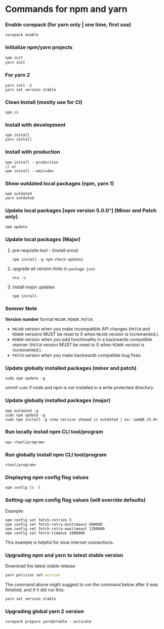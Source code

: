 # **Commands for npm and yarn**

### **Enable corepack (for yarn only | one time, first use)**
```shell
corepack enable
```

### **Initialize npm/yarn projects**
```cmd
npm init
yarn init
```

### **For yarn 2**
```shell
yarn init -2
yarn set version stable
```

### Clean Install (mostly use for CI)
```
npm ci
```

### Install with development
```
npm install
yarn install
```

### Install with production
```
npm install --production
// or
npm install --omit=dev
```

### Show outdated local packages (npm, yarn 1)
```
npm outdated
yarn outdated
```

### Update local packages [npm version 5.0.0^] (Minor and Patch only)
```
npm update
```

### Update local packages (Major)

1. pre-requisite tool - (install once)
    ```
    npm install -g npm-check-updates
    ```

2. upgrade all version hints in ```package.json```
    ```
    ncu -u
    ```

3. install major updates
    ```
    npm install
    ```
    
### Semver Note
**Version number** format `MAJOR.MINOR.PATCH`:

- `MAJOR` version when you make incompatible API changes (`PATCH` and `MINOR` versions MUST be reset to 0 when `MAJOR` version is incremented.).
- `MINOR` version when you add functionality in a backwards compatible manner (`PATCH` version MUST be reset to 0 when `MINOR` version is incremented.).
- `PATCH` version when you make backwards compatible bug fixes.

### Update globally installed packages (minor and patch)
```
sudo npm update -g
```
ommit `sudo` if node and npm is not installed in a write protected directory.
    
### Update globally installed packages (major)
```
npm outdated -g
sudo npm update -g
sudo npm install -g <new version showed in outdated | ex: npm@8.15.0>
```
    
### Run locally install npm CLI tool/program
```
npx <tool/program>
```

### Run globally install npm CLI tool/program
```
<tool/program>
```

### Displaying npm config flag values
```
npm config ls -l
```

### Setting-up npm config flag values (will override defaults)

Example:

```
npm config set fetch-retries 5
npm config set fetch-retry-mintimeout 600000
npm config set fetch-retry-maxtimeout 1200000
npm config set fetch-timeout 1800000
```

This example is helpful for slow internet connections.

### **Upgrading npm and yarn to latest stable version**

Download the latest stable release
```cmd
yarn policies set-version
```

The command above might suggest to run the command below after
it was finished, and if it did run this:
```
yarn set version stable
```
### **Upgrading global yarn 2 version**

```shell
corepack prepare yarn@stable --activate
```



